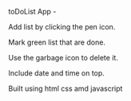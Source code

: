 toDoList App -

Add list by clicking the pen icon.

Mark green list that are done.

Use the garbage icon to delete it.

Include date and time on top.

Built using html css amd javascript
